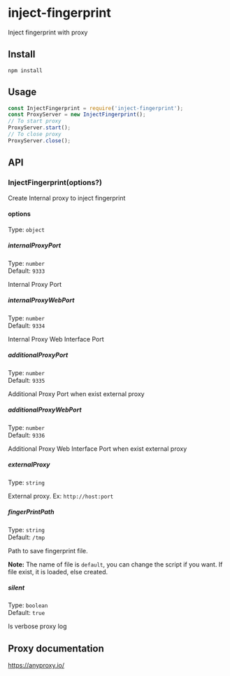 # inject-fingerprint

Inject fingerprint with proxy

## Install

```
npm install
```

## Usage

```js
const InjectFingerprint = require('inject-fingerprint');
const ProxyServer = new InjectFingerprint();
// To start proxy
ProxyServer.start();
// To close proxy
ProxyServer.close();
```

## API

### InjectFingerprint(options?)

Create Internal proxy to inject fingerprint

#### options

Type: `object`

##### internalProxyPort

Type: `number`\
Default: `9333`

Internal Proxy Port

##### internalProxyWebPort

Type: `number`\
Default: `9334`

Internal Proxy Web Interface Port

##### additionalProxyPort

Type: `number`\
Default: `9335`

Additional Proxy Port when exist external proxy

##### additionalProxyWebPort

Type: `number`\
Default: `9336`

Additional Proxy Web Interface Port when exist external proxy

##### externalProxy

Type: `string`

External proxy. Ex: `http://host:port`

##### fingerPrintPath

Type: `string`\
Default: `/tmp`

Path to save fingerprint file.

**Note:** The name of file is `default`, you can change the script if you want. If file exist, it is loaded, else created.

##### silent

Type: `boolean`\
Default: `true`

Is verbose proxy log

## Proxy documentation

<https://anyproxy.io/>
